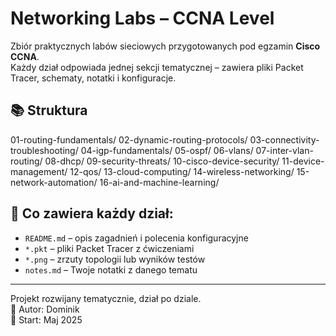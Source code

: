 # Networking Labs – CCNA Level

Zbiór praktycznych labów sieciowych przygotowanych pod egzamin **Cisco CCNA**.  
Każdy dział odpowiada jednej sekcji tematycznej – zawiera pliki Packet Tracer, schematy, notatki i konfiguracje.

## 📚 Struktura

01-routing-fundamentals/
02-dynamic-routing-protocols/
03-connectivity-troubleshooting/
04-igp-fundamentals/
05-ospf/
06-vlans/
07-inter-vlan-routing/
08-dhcp/
09-security-threats/
10-cisco-device-security/
11-device-management/
12-qos/
13-cloud-computing/
14-wireless-networking/
15-network-automation/
16-ai-and-machine-learning/


## 🧪 Co zawiera każdy dział:
- `README.md` – opis zagadnień i polecenia konfiguracyjne
- `*.pkt` – pliki Packet Tracer z ćwiczeniami
- `*.png` – zrzuty topologii lub wyników testów
- `notes.md` – Twoje notatki z danego tematu

---

Projekt rozwijany tematycznie, dział po dziale.  
🔗 Autor: Dominik  
📅 Start: Maj 2025
